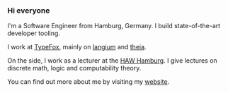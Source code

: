 ### Hi everyone

I'm a Software Engineer from Hamburg, Germany. I build state-of-the-art developer tooling.

I work at [TypeFox](https://www.typefox.io/), mainly on [langium](https://github.com/eclipse-langium/langium) and [theia](https://github.com/eclipse-theia/theia).

On the side, I work as a lecturer at the [HAW Hamburg](https://www.haw-hamburg.de/). I give lectures on discrete math, logic and computability theory.

You can find out more about me by visiting my [website](https://sujew.dev/).
